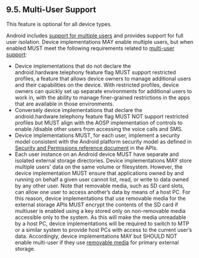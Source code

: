 ## 9.5\. Multi-User Support

<div class="note">

This feature is optional for all device types.

</div>

Android includes [support for multiple
users](http://developer.android.com/reference/android/os/UserManager.html) and
provides support for full user isolation. Device implementations MAY enable
multiple users, but when enabled MUST meet the following requirements related
to [multi-user support](http://source.android.com/devices/storage/traditional.html):

*   Device implementations that do not declare the android.hardware.telephony
feature flag MUST support restricted profiles, a feature that allows device
owners to manage additional users and their capabilities on the device. With
restricted profiles, device owners can quickly set up separate environments for
additional users to work in, with the ability to manage finer-grained
restrictions in the apps that are available in those environments.
*   Conversely device implementations that declare the
android.hardware.telephony feature flag MUST NOT support restricted profiles
but MUST align with the AOSP implementation of controls to enable /disable
other users from accessing the voice calls and SMS.
*   Device implementations MUST, for each user, implement a security model
consistent with the Android platform security model as defined in [Security and
Permissions reference
document](http://developer.android.com/guide/topics/security/permissions.html)
in the APIs.
*   Each user instance on an Android device MUST have separate and isolated
external storage directories. Device implementations MAY store multiple users'
data on the same volume or filesystem. However, the device implementation MUST
ensure that applications owned by and running on behalf a given user cannot
list, read, or write to data owned by any other user. Note that removable
media, such as SD card slots, can allow one user to access another’s data by
means of a host PC. For this reason, device implementations that use removable
media for the external storage APIs MUST encrypt the contents of the SD card if
multiuser is enabled using a key stored only on non-removable media accessible
only to the system. As this will make the media unreadable by a host PC, device
implementations will be required to switch to MTP or a similar system to
provide host PCs with access to the current user’s data. Accordingly, device
implementations MAY but SHOULD NOT enable multi-user if they use [removable
media](http://developer.android.com/reference/android/os/Environment.html) for
primary external storage.
